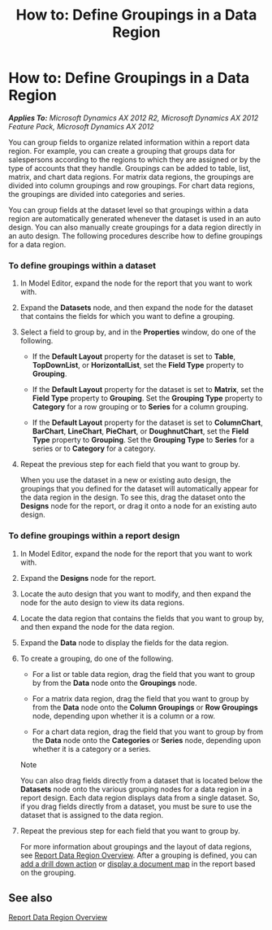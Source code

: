 ﻿---
title: 'How to: Define Groupings in a Data Region'
TOCTitle: 'How to: Define Groupings in a Data Region'
ms:assetid: abd03155-dd57-4b20-8c6c-0ca7449493e1
ms:mtpsurl: https://technet.microsoft.com/en-us/library/Cc635503(v=AX.60)
ms:contentKeyID: 28119558
ms.date: 11/07/2012
mtps_version: v=AX.60
f1_keywords:
- Microsoft.Dynamics.Framework.Design.Model.Reports.ChartGroupingDefinition
- Microsoft.Dynamics.Framework.Design.Model.Reports.ListGroupingDefinition
- Microsoft.Dynamics.Framework.Design.Model.Reports.MatrixColumnGroupingDefinition
- Microsoft.Dynamics.Framework.Design.Model.Reports.MatrixRowGroupingDefinition
- Microsoft.Dynamics.Framework.Design.Model.Reports.TableGroupingDefinition
---

# How to: Define Groupings in a Data Region 


_**Applies To:** Microsoft Dynamics AX 2012 R2, Microsoft Dynamics AX 2012 Feature Pack, Microsoft Dynamics AX 2012_

You can group fields to organize related information within a report data region. For example, you can create a grouping that groups data for salespersons according to the regions to which they are assigned or by the type of accounts that they handle. Groupings can be added to table, list, matrix, and chart data regions. For matrix data regions, the groupings are divided into column groupings and row groupings. For chart data regions, the groupings are divided into categories and series.

You can group fields at the dataset level so that groupings within a data region are automatically generated whenever the dataset is used in an auto design. You can also manually create groupings for a data region directly in an auto design. The following procedures describe how to define groupings for a data region.

### To define groupings within a dataset

1.  In Model Editor, expand the node for the report that you want to work with.

2.  Expand the **Datasets** node, and then expand the node for the dataset that contains the fields for which you want to define a grouping.

3.  Select a field to group by, and in the **Properties** window, do one of the following.
    
      - If the **Default Layout** property for the dataset is set to **Table**, **TopDownList**, or **HorizontalList**, set the **Field Type** property to **Grouping**.
    
      - If the **Default Layout** property for the dataset is set to **Matrix**, set the **Field Type** property to **Grouping**. Set the **Grouping Type** property to **Category** for a row grouping or to **Series** for a column grouping.
    
      - If the **Default Layout** property for the dataset is set to **ColumnChart**, **BarChart**, **LineChart**, **PieChart**, or **DoughnutChart**, set the **Field Type** property to **Grouping**. Set the **Grouping Type** to **Series** for a series or to **Category** for a category.

4.  Repeat the previous step for each field that you want to group by.
    
    When you use the dataset in a new or existing auto design, the groupings that you defined for the dataset will automatically appear for the data region in the design. To see this, drag the dataset onto the **Designs** node for the report, or drag it onto a node for an existing auto design.

### To define groupings within a report design

1.  In Model Editor, expand the node for the report that you want to work with.

2.  Expand the **Designs** node for the report.

3.  Locate the auto design that you want to modify, and then expand the node for the auto design to view its data regions.

4.  Locate the data region that contains the fields that you want to group by, and then expand the node for the data region.

5.  Expand the **Data** node to display the fields for the data region.

6.  To create a grouping, do one of the following.
    
      - For a list or table data region, drag the field that you want to group by from the **Data** node onto the **Groupings** node.
    
      - For a matrix data region, drag the field that you want to group by from the **Data** node onto the **Column Groupings** or **Row Groupings** node, depending upon whether it is a column or a row.
    
      - For a chart data region, drag the field that you want to group by from the **Data** node onto the **Categories** or **Series** node, depending upon whether it is a category or a series.
    

    > [!NOTE]
    > <P>You can also drag fields directly from a dataset that is located below the <STRONG>Datasets</STRONG> node onto the various grouping nodes for a data region in a report design. Each data region displays data from a single dataset. So, if you drag fields directly from a dataset, you must be sure to use the dataset that is assigned to the data region.</P>



7.  Repeat the previous step for each field that you want to group by.
    
    For more information about groupings and the layout of data regions, see [Report Data Region Overview](report-data-region-overview.md). After a grouping is defined, you can [add a drill down action](how-to-add-drill-down-and-drill-up-actions.md) or [display a document map](how-to-display-a-document-map.md) in the report based on the grouping.

## See also

[Report Data Region Overview](report-data-region-overview.md)

